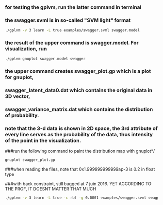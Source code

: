 ###	for testing the gplvm, run the latter command in terminal
###	the swagger.svml is in so-called "SVM light" format

```sh
./gplvm -v 3 learn -L true examples/swagger.svml swagger.model
```

### the result of the upper command is swagger.model. For visualization, run
```sh
./gplvm gnuplot swagger.model swagger
```

### the upper command creates swagger_plot.gp which is a plot for gnuplot,
###	swagger_latent_data0.dat which contains the original data in 3D vector,
###	swagger_variance_matrix.dat which contains the distribution of probability.
###	note that the 3-d data is shown in 2D space, the 3rd attribute of every line serves as the probability of the data, thus intensity of the point in the visualization.

###run the following command to paint the distribution map with gnuplot*/


```sh
gnuplot swagger_plot.gp
```


###when reading the files, note that 0x1.999999999999ap-3 is 0.2 in float type

###with back constraint, still bugged at 7 juin 2016. YET ACCORDING TO THE PROF, IT DOESNT MATTER THAT MUCH

```sh
./gplvm -v 3 learn -L true -c rbf -g 0.0001 examples/swagger.svml swagger_back_constrained.model
```
